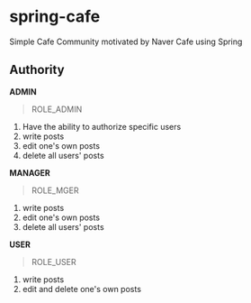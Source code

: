 # spring-cafe
Simple Cafe Community motivated by Naver Cafe using Spring


## Authority

**ADMIN**
> ROLE_ADMIN
1. Have the ability to authorize specific users
2. write posts
3. edit one's own posts
4. delete all users' posts


**MANAGER**
> ROLE_MGER
1. write posts
2. edit one's own posts
3. delete all users' posts

**USER**
> ROLE_USER
1. write posts
2. edit and delete one's own posts
